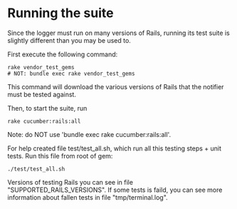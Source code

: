 Running the suite
=================

Since the logger must run on many versions of Rails, running its test suite is slightly different than you may be used to.

First execute the following command:

    rake vendor_test_gems
    # NOT: bundle exec rake vendor_test_gems

This command will download the various versions of Rails that the notifier must be tested against.

Then, to start the suite, run

    rake cucumber:rails:all

Note: do NOT use 'bundle exec rake cucumber:rails:all'.

For help created file test/test\_all.sh, which run all this testing steps + unit tests. Run this file from root of gem:

    ./test/test_all.sh
    
Versions of testing Rails you can see in file "SUPPORTED_RAILS_VERSIONS". If some tests is faild, you can see 
more information about fallen tests in file "tmp/terminal.log".
